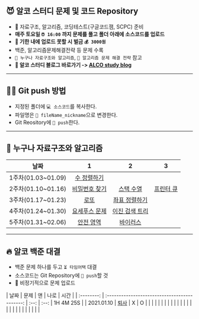 ## 😈 알코 스터디 문제 및 코드 Repository

* 📃 자료구조, 알고리즘, 코딩테스트(구글코드잼, SCPC) 준비
* <b>매주 토요일 `⏰ 16:00` 까지 문제를 풀고 폴더 아래에 소스코드를 업로드</b>
* <b>🚨 기한 내에 업로드 못할 시 벌금 `💰 3000원`</b>
* 백준, 알고리즘문제해결전략 등 문제 수록
* `📕 누구나 자료구조와 알고리즘`, `📗 알고리즘 문제 해결 전략` 참고
* <b>📢 알코 스터디 블로그 바로가기 -> [ALCO study blog]()</b>

------


## 🙋‍♀ **Git push 방법**

* 지정된 폴더에 `💻 소스코드`를 복사한다.
* 파일명은 `📁 fileName_nickname`으로 변경한다.
* Git Reository에 `📎 push`한다.

------



## **📅 누구나 자료구조와 알고리즘**

| 날짜 |1|2|3|
|:-:|:-:|:-:|:-:|
|1주차(01.03~01.09)|[수 정렬하기](https://www.acmicpc.net/problem/2750)|||
|2주차(01.10~01.16)| [비밀번호 찾기](https://www.acmicpc.net/problem/17219) |   [스택 수열](https://www.acmicpc.net/problem/1874)    | [프린터 큐](https://www.acmicpc.net/problem/1966) |
|3주차(01.17~01.23)|      [로또](https://www.acmicpc.net/problem/6603)      | [좌표 정렬하기](https://www.acmicpc.net/problem/11650) ||
|4주차(01.24~01.30)| [요세푸스 문제](https://www.acmicpc.net/problem/1158)  | [이진 검색 트리](https://www.acmicpc.net/problem/5639) ||
|5주차(01.31~02.06)|   [안전 영역](https://www.acmicpc.net/problem/2468)    |    [바이러스](https://www.acmicpc.net/problem/2606)    |                                                   |

------



## 🔥 알코 백준 대결

* 백준 문제 하나를 두고 `⏳ 타임어택` 대결
* 소스코드는 Git Repository에 `📎 push`할 것
* 📣 비정기적으로 문제 업로드

|    날짜    |                     문제                      |  앤  | 나로 | 시간       |
| :--------: | :-------------------------------------------: | :--: | :--: | 1H 4M 25S  |
| 2021.01.10 | [퇴사](https://www.acmicpc.net/problem/14501) |   X  |   O  |            |
|            |                                               |      |      |            |
|            |                                               |      |      |            |
|            |                                               |      |      |            |
|            |                                               |      |      |            |

